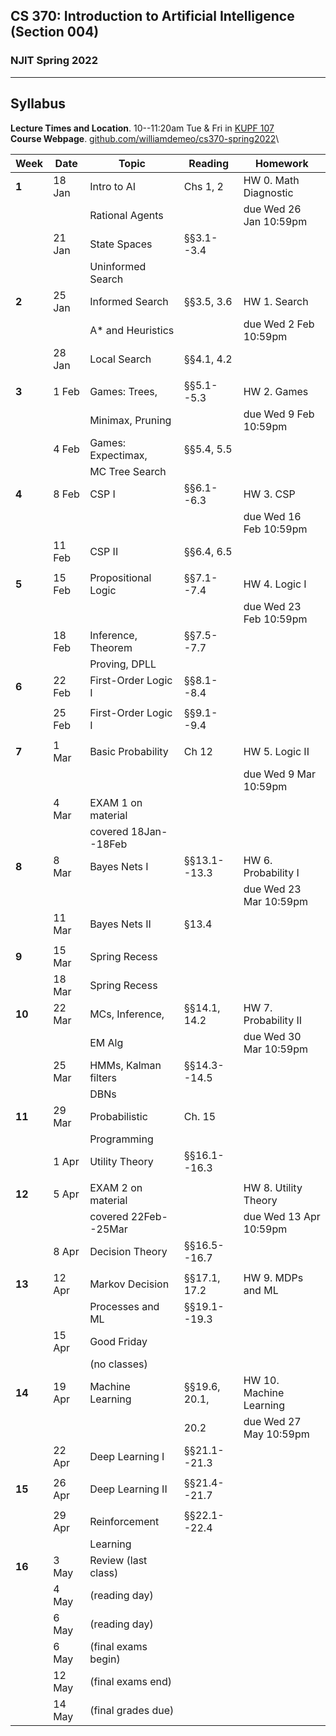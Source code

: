 ## CS 370: Introduction to Artificial Intelligence (Section 004)

### NJIT Spring 2022

---

## Syllabus

**Lecture Times and Location**. 10--11:20am Tue & Fri in [KUPF 107][]  
**Course Webpage**. [github.com/williamdemeo/cs370-spring2022](https://github.com/williamdemeo/cs370-spring2022)\


| **Week** | **Date** | **Topic**            | **Reading**     | **Homework**           |
|----------|----------|----------------------|-----------------|------------------------|
| **1**    | 18 Jan   | Intro to AI          | Chs 1, 2        | HW 0. Math Diagnostic  |
|          |          | Rational Agents      |                 | due Wed 26 Jan 10:59pm |
|          | 21 Jan   | State Spaces         | §§3.1--3.4      |                        |
|          |          | Uninformed Search    |                 |                        |
| **2**    | 25 Jan   | Informed Search      | §§3.5, 3.6      | HW 1. Search           |
|          |          | A* and Heuristics    |                 | due Wed 2 Feb 10:59pm  |
|          | 28 Jan   | Local Search         | §§4.1, 4.2      |                        |
|          |          |                      |                 |                        |
| **3**    | 1 Feb    | Games: Trees,        | §§5.1--5.3      | HW 2. Games            |
|          |          | Minimax, Pruning     |                 | due Wed 9 Feb 10:59pm  |
|          | 4 Feb    | Games: Expectimax,   | §§5.4, 5.5      |                        |
|          |          | MC Tree Search       |                 |                        |
| **4**    | 8 Feb    | CSP I                | §§6.1--6.3      | HW 3. CSP              |
|          |          |                      |                 | due Wed 16 Feb 10:59pm |
|          | 11 Feb   | CSP II               | §§6.4, 6.5      |                        |
|          |          |                      |                 |                        |
| **5**    | 15 Feb   | Propositional Logic  | §§7.1--7.4      | HW 4. Logic I          |
|          |          |                      |                 | due Wed 23 Feb 10:59pm |
|          | 18 Feb   | Inference, Theorem   | §§7.5--7.7      |                        |
|          |          | Proving, DPLL        |                 |                        |
| **6**    | 22 Feb   | First-Order Logic I  | §§8.1--8.4      |                        |
|          |          |                      |                 |                        |
|          | 25 Feb   | First-Order Logic I  | §§9.1--9.4      |                        |
|          |          |                      |                 |                        |
| **7**    | 1 Mar    | Basic Probability    | Ch 12           | HW 5. Logic II         |
|          |          |                      |                 | due Wed 9 Mar 10:59pm  |
|          | 4 Mar    | EXAM 1 on material   |                 |                        |
|          |          | covered 18Jan--18Feb |                 |                        |
| **8**    | 8 Mar    | Bayes Nets I         | §§13.1--13.3    | HW 6. Probability I    |
|          |          |                      |                 | due Wed 23 Mar 10:59pm |
|          | 11 Mar   | Bayes Nets II        | §13.4           |                        |
|          |          |                      |                 |                        |
| **9**    | 15 Mar   | Spring Recess        |                 |                        |
|          | 18 Mar   | Spring Recess        |                 |                        |
| **10**   | 22 Mar   | MCs, Inference,      | §§14.1, 14.2    | HW 7. Probability II   |
|          |          | EM Alg               |                 | due Wed 30 Mar 10:59pm |
|          | 25 Mar   | HMMs, Kalman filters | §§14.3--14.5    |                        |
|          |          | DBNs                 |                 |                        |
| **11**   | 29 Mar   | Probabilistic        | Ch. 15          |                        |
|          |          | Programming          |                 |                        |
|          | 1 Apr    | Utility Theory       | §§16.1--16.3    |                        |
|          |          |                      |                 |                        |
| **12**   | 5 Apr    | EXAM 2 on material   |                 | HW 8. Utility Theory   |
|          |          | covered 22Feb--25Mar |                 | due Wed 13 Apr 10:59pm |
|          | 8 Apr    | Decision Theory      | §§16.5--16.7    |                        |
|          |          |                      |                 |                        |
| **13**   | 12 Apr   | Markov Decision      | §§17.1, 17.2    | HW 9. MDPs and ML      |
|          |          | Processes and ML     | §§19.1--19.3    |                        |
|          | 15 Apr   | Good Friday          |                 |                        |
|          |          | (no classes)         |                 |                        |
| **14**   | 19 Apr   | Machine Learning     | §§19.6, 20.1,   | HW 10. Machine Learning|
|          |          |                      | 20.2            | due Wed 27 May 10:59pm |
|          | 22 Apr   | Deep Learning I      | §§21.1--21.3    |                        |
|          |          |                      |                 |                        |
| **15**   | 26 Apr   | Deep Learning II     | §§21.4--21.7    |                        |
|          |          |                      |                 |                        |
|          | 29 Apr   | Reinforcement        | §§22.1--22.4    |                        |
|          |          | Learning             |                 |                        |
| **16**   | 3 May    | Review (last class)  |                 |                        |
|          | 4 May    | (reading day)        |                 |                        |
|          | 6 May    | (reading day)        |                 |                        |
|          | 6 May    | (final exams begin)  |                 |                        |
|          | 12 May   | (final exams end)    |                 |                        |
|          | 14 May   | (final grades due)   |                 |                        |




[KUPF 107]: https://goo.gl/maps/GjhP3cjrMAJSzVFt5
